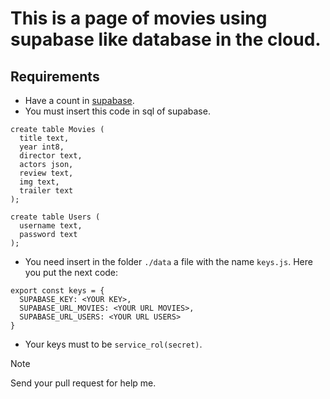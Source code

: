 # This is a page of movies using **supabase** like database in the cloud.

## Requirements
- Have a count in [supabase](https://supabase.com/).
- You must insert this code in sql of supabase.
```
create table Movies (
  title text,
  year int8,
  director text,
  actors json,
  review text,
  img text,
  trailer text
);

create table Users (
  username text,
  password text
);
```

- You need insert in the folder `./data` a file with the name `keys.js`. Here you put the next code:
```
export const keys = {
  SUPABASE_KEY: <YOUR KEY>,
  SUPABASE_URL_MOVIES: <YOUR URL MOVIES>,
  SUPABASE_URL_USERS: <YOUR URL USERS>
}
```

- Your keys must to be `service_rol(secret)`.

> [!NOTE]
> Send your pull request for help me.